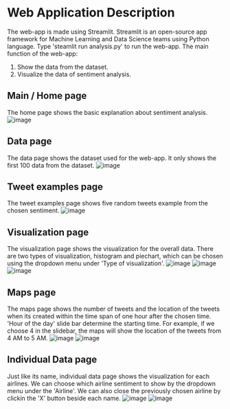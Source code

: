 # Web Application Description
The web-app is made using Streamlit. Streamlit is an open-source app framework for Machine Learning and Data Science teams using Python language. Type 'steamlit run analysis.py' to run the web-app. The main function of the web-app:

1. Show the data from the dataset.
2. Visualize the data of sentiment analysis.

## Main / Home page
The home page shows the basic explanation about sentiment analysis.
![image](https://user-images.githubusercontent.com/75067485/135385099-33bacbf5-1884-4957-bba9-5f952db64f59.png)


## Data page
The data page shows the dataset used for the web-app. It only shows the first 100 data from the dataset.
![image](https://user-images.githubusercontent.com/75067485/135385179-a25caa22-a2ac-4841-ade1-3f183c4826c0.png)


## Tweet examples page
The tweet examples page shows five random tweets example from the chosen sentiment.
![image](https://user-images.githubusercontent.com/75067485/135385258-b9b9aff4-bf17-4876-90c5-a95223af922b.png)


## Visualization page
The visualization page shows the visualization for the overall data. There are two types of visualization, histogram and piechart, which can be chosen using the dropdown menu under 'Type of visualization'.
![image](https://user-images.githubusercontent.com/75067485/135385460-47e2504a-1357-4c11-9413-4d8cb039cd5e.png)
![image](https://user-images.githubusercontent.com/75067485/135385481-17931014-efa5-4f53-9ea8-0b5d8fcd14c7.png)
![image](https://user-images.githubusercontent.com/75067485/135385499-672431ee-ee1c-4210-bfc6-cd60d00e2299.png)

## Maps page
The maps page shows the number of tweets and the location of the tweets when its created within the time span of one hour after the chosen time. 'Hour of the day' slide bar determine the starting time. For example, if we choose 4 in the slidebar, the maps will show the location of the tweets from 4 AM to 5 AM.
![image](https://user-images.githubusercontent.com/75067485/135385697-7a34d671-b7dc-4d8a-9d08-3d9afe45f5ad.png)
![image](https://user-images.githubusercontent.com/75067485/135385731-a379e304-88ad-4cb4-aefa-4caf5dd36356.png)

## Individual Data page
Just like its name, individual data page shows the visualization for each airlines. We can choose which airline sentiment to show by the dropdown menu under the 'Airline'. We can also close the previously chosen airline by clickin the 'X' button beside each name.
![image](https://user-images.githubusercontent.com/75067485/135386149-df4fbd2b-37a4-4050-adf7-c0c252aaf05a.png)
![image](https://user-images.githubusercontent.com/75067485/135386184-1e71781b-239d-45bc-b833-dad26bc8c93b.png)





